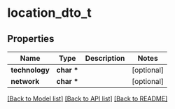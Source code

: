 # location_dto_t

## Properties
Name | Type | Description | Notes
------------ | ------------- | ------------- | -------------
**technology** | **char \*** |  | [optional] 
**network** | **char \*** |  | [optional] 

[[Back to Model list]](../README.md#documentation-for-models) [[Back to API list]](../README.md#documentation-for-api-endpoints) [[Back to README]](../README.md)



